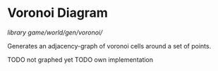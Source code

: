 # Voronoi Diagram
*library*
*game/world/gen/voronoi/*

Generates an adjacency-graph of voronoi cells around a set of points.

TODO not graphed yet
TODO own implementation